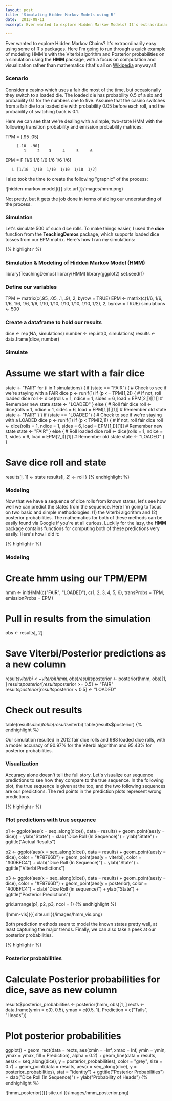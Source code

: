 ```yaml
---
layout: post
title: 'Simulating Hidden Markov Models using R'
date:  2013-08-11
excerpt: Ever wanted to explore Hidden Markov Models? It's extraordinarily easy using some of R's packages. Here I'm going to run through a quick example of modeling HMM's with the Viterbi algorithm and Posterior probabilities on a simulation using the __HMM__ package, with a focus on computation and visualization rather than mathematics (that's all on [Wikipedia](http://en.wikipedia.org/wiki/Hidden_Markov_model) anyways!)

---
```

Ever wanted to explore Hidden Markov Chains? It's extraordinarily easy using some of R's packages. Here I'm going to run through a quick example of modeling HMM's with the Viterbi algorithm and Posterior probabilities on a simulation using the __HMM__ package, with a focus on computation and visualization rather than mathematics (that's all on [Wikipedia](http://en.wikipedia.org/wiki/Hidden_Markov_model) anyways!)


### Scenario ###
Consider a casino which uses a fair die most of the time, but occasionally they switch to a loaded die. The loaded die has probability 0.5 of a six and probability 0.1 for the numbers one to five. Assume that the casino switches from a fair die to a loaded die with probability 0.05 before each roll, and the probability of switching back is 0.1.

Here we can see that we're dealing with a simple, two-state HMM with the following transition probability and emission probability matrices:

TPM =    [.95  .05]

         [.10  .90]
            1     2    3     4     5     6
EPM =  F [1/6   1/6   1/6   1/6   1/6   1/6]

       L [1/10  1/10  1/10  1/10  1/10  1/2]

I also took the time to create the following "graphic" of the process:

![hidden-markov-model]({{ site.url }}/images/hmm.png)

Not pretty, but it gets the job done in terms of aiding our understanding of the process. 

### Simulation ###
Let's simulate 500 of such dice rolls. To make things easier, I used the __dice__ function from the __TeachingDemos__ package, which supports loaded dice tosses from our EPM matrix. Here's how I ran my simulations:

{% highlight r %}
### Simulation & Modeling of Hidden Markov Model (HMM)
library(TeachingDemos)
library(HMM)
library(ggplot2)
set.seed(1)

### Define our variables
TPM <- matrix(c(.95, .05, 
                .1, .9), 2, byrow = TRUE)
EPM <- matrix(c(1/6, 1/6, 1/6, 1/6, 1/6, 1/6,
                1/10, 1/10, 1/10, 1/10, 1/10, 1/2), 2, byrow = TRUE)
simulations <- 500

### Create a dataframe to hold our results
dice <- rep(NA, simulations)
number <- rep.int(0, simulations)
results <- data.frame(dice, number)

### Simulate
# Assume we start with a fair dice
state <- "FAIR"
for (i in 1:simulations) {
  if (state == "FAIR") {
    # Check to see if we're staying with a FAIR dice
    p <- runif(1)
    if (p <= TPM[1,2]) {
      # If not, roll loaded dice
      roll <- dice(rolls = 1, ndice = 1, sides = 6, load = EPM[2,])[[1]]
      # Remember new state
      state <- "LOADED"
    }
    else {
      # Roll fair dice
      roll <- dice(rolls = 1, ndice = 1, sides = 6, load = EPM[1,])[[1]]
      # Remember old state
      state <- "FAIR"
    }
  }
  if (state == "LOADED") {
    # Check to see if we're staying with a LOADED dice
    p <- runif(1)
    if (p < TPM[2,1]) {
      # If not, roll fair dice
      roll <- dice(rolls = 1, ndice = 1, sides = 6, load = EPM[1,])[[1]]
      # Remember new state
      state <- "FAIR"
    }
    else {
      # Roll loaded dice
      roll <- dice(rolls = 1, ndice = 1, sides = 6, load = EPM[2,])[[1]]
      # Remember old state
      state <- "LOADED"
    }
  }
  # Save dice roll and state
  results[i, 1] <- state
  results[i, 2] <- roll
}
{% endhighlight %}

### Modeling ###
Now that we have a sequence of dice rolls from known states, let's see how well we can predict the states from the sequence. Here I'm going to focus on two basic and simple methodologies: (1) the Viterbi algorithm and (2) posterior probabilities. The mathematics for both of these methods can be easily found via Google if you're at all curious. Luckily for the lazy, the __HMM__ package contains functions for computing both of these predictions very easily. Here's how I did it:

{% highlight r %}
### Modeling
# Create hmm using our TPM/EPM
hmm <- initHMM(c("FAIR", "LOADED"), c(1, 2, 3, 4, 5, 6),
               transProbs = TPM, emissionProbs = EPM)
# Pull in results from the simulation
obs <- results[, 2]
# Save Viterbi/Posterior predictions as a new column
results$viterbi <- viterbi(hmm, obs)
results$posterior <- posterior(hmm, obs)[1, ]
results$posterior[results$posterior >= 0.5] <- "FAIR"
results$posterior[results$posterior < 0.5] <- "LOADED"
# Check out results
table(results$dice)
table(results$viterbi)
table(results$posterior)
{% endhighlight %}

Our simulation resulted in 2012 fair dice rolls and 988 loaded dice rolls, with a model accuracy of 90.97% for the Viterbi algorithm and 95.43% for posterior probabilities. 

### Visualization ###
Accuracy alone doesn't tell the full story. Let's visualize our sequence predictions to see how they compare to the true sequence. In the following plot, the true sequence is given at the top, and the two following sequences are our predictions. The red points in the prediction plots represent wrong predictions.


{% highlight r %}
### Plot predictions with true sequence
p1 <- ggplot(aes(x = seq_along(dice)), data = results) +
      geom_point(aes(y = dice)) + 
      ylab("State") + xlab("Dice Roll (In Sequence)") + ylab("State") +
      ggtitle("Actual Results")

p2 <- ggplot(aes(x = seq_along(dice)), data = results) +
        geom_point(aes(y = dice), color = "#F8766D") + 
        geom_point(aes(y = viterbi), color = "#00BFC4") +
        xlab("Dice Roll (In Sequence)") + ylab("State") +
        ggtitle("Viterbi Predictions")

p3 <- ggplot(aes(x = seq_along(dice)), data = results) +
      geom_point(aes(y = dice), color = "#F8766D") + 
      geom_point(aes(y = posterior), color = "#00BFC4") +
      xlab("Dice Roll (in sequence)") + ylab("State") +
      ggtitle("Posterior Predictions")

grid.arrange(p1, p2, p3, ncol = 1)
{% endhighlight %}

![hmm-vis]({{ site.url }}/images/hmm_vis.png)

Both prediction methods seem to model the known states pretty well, at least capturing the major trends. Finally, we can also take a peek at our posterior probabilities. 

{% highlight r %}
### Posterior probabilities
# Calculate Posterior probabilities for dice, save as new column
results$posterior_probabilities <- posterior(hmm, obs)[1, ]
rects <- data.frame(ymin = c(0, 0.5), ymax = c(0.5, 1), Prediction = c("Tails", "Heads"))
# Plot posterior probabilities
ggplot() + 
  geom_rect(data = rects, aes(xmin = -Inf, xmax = Inf, ymin = ymin, ymax = ymax, fill = Prediction), alpha = 0.2) +
  geom_line(data = results, aes(x = seq_along(dice), y = posterior_probabilities), color = "grey", size = 0.7) +
  geom_point(data = results, aes(x = seq_along(dice), y = posterior_probabilities), stat = "identity") +
  ggtitle("Posterior Probabilities") +
  xlab("Dice Roll (In Sequence)") + 
  ylab("Probability of Heads")
{% endhighlight %}

![hmm_posterior]({{ site.url }}/images/hmm_posterior.png)